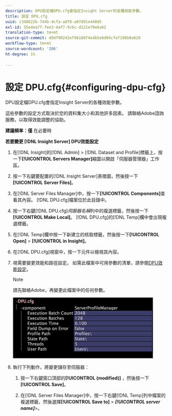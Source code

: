 ```yaml
---
description: DPU設定檔DPU.cfg會指定Insight Server的各種效能參數。
title: 設定 DPU.cfg
uuid: c348622b-7d4b-4cfa-a8f8-a07d91e440d5
exl-id: 55e4ea7f-fee3-4af7-9cbc-d121e79e6ab2
translation-type: tm+mt
source-git-commit: d9df90242ef96188f4e4b5e6d04cfef196b0a628
workflow-type: tm+mt
source-wordcount: '206'
ht-degree: 1%

---
```


# 設定 DPU.cfg{#configuring-dpu-cfg}

DPU設定檔DPU.cfg會指定Insight Server的各種效能參數。

這些參數的設定方式取決於您的資料集大小和其他許多因素。 請聯絡Adobe諮詢服務，以取得效能調整的協助。

**建議頻率：僅** 在必要時

**若要變更 [!DNL Insight Server] DPU效能設定**

1. 在[!DNL Insight]的[!DNL Admin] > [!DNL Dataset and Profile]標籤上，按一下&#x200B;**[!UICONTROL Servers Manager]**&#x200B;縮圖以開啟「伺服器管理器」工作區。
1. 按一下右鍵要配置的[!DNL Insight Server]表徵圖，然後按一下&#x200B;**[!UICONTROL Server Files]**。
1. 在[!DNL Server Files Manager]中，按一下&#x200B;**[!UICONTROL Components]**&#x200B;查看其內容。 [!DNL DPU.cfg]檔案位於此目錄中。
1. 按一下右鍵[!DNL DPU.cfg]*伺服器名稱*&#x200B;列中的複選標籤，然後按一下&#x200B;**[!UICONTROL Make Local]**。 [!DNL DPU.cfg]的[!DNL Temp]欄中會出現複選標籤。
1. 在[!DNL Temp]欄中按一下新建立的核取標籤，然後按一下&#x200B;**[!UICONTROL Open]** > **[!UICONTROL in Insight]**。
1. 在[!DNL DPU.cfg]視窗中，按一下元件以檢視其內容。
1. 視需要變更效能和路徑設定。 如需此檔案中可用參數的清單，請參閱[DPU效能設定](../../../home/c-inst-svr/c-cfg-stgs-ref/c-dpu-perf-stgs.md#concept-477c4c526de44bda84176e62266c3df1)。

   >[!NOTE]
   >
   >請先聯絡Adobe，再變更此檔案中的任何參數。

   ![](assets/cfg_DPU_egvalues.png)

1. 執行下列動作，將變更儲存至伺服器：

   1. 按一下右鍵窗口頂部的&#x200B;**[!UICONTROL (modified)]** ，然後按一下&#x200B;**[!UICONTROL Save]**。

   1. 在[!DNL Server Files Manager]中，按一下右鍵[!DNL Temp]列中檔案的複選標籤，然後選擇&#x200B;**[!UICONTROL Save to]** > ***[!UICONTROL server name]**>*。
